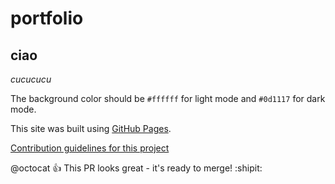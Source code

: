 # portfolio

## ciao

*cucucucu*

The background color should be `#ffffff` for light mode and `#0d1117` for dark mode.

This site was built using [GitHub Pages](https://pages.github.com/).

[Contribution guidelines for this project](docs/CONTRIBUTING.md)

@octocat :+1: This PR looks great - it's ready to merge! :shipit:

<!-- This content will not appear in the rendered Markdown -->
